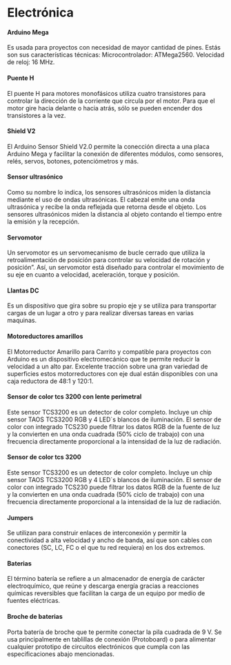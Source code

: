 <h1>Electrónica</h1>
<h4>Arduino Mega</h4>
Es usada para proyectos con necesidad de mayor cantidad de pines. Estás son sus características técnicas: Microcontrolador: ATMega2560. Velocidad de reloj: 16 MHz.

<h4>Puente H</h4>
El puente H para motores monofásicos utiliza cuatro transistores para controlar la dirección de la corriente que circula por el motor. Para que el motor gire hacia delante o hacia atrás, sólo se pueden encender dos transistores a la vez.

 <h4>Shield V2</h4>
El Arduino Sensor Shield V2.0 permite la conección directa a una placa Arduino Mega y facilitar la conexión de diferentes módulos, como sensores, relés, servos, botones, potenciómetros y más.

<h4>Sensor ultrasónico</h4>
Como su nombre lo indica, los sensores ultrasónicos miden la distancia mediante el uso de ondas ultrasónicas. El cabezal emite una onda ultrasónica y recibe la onda reflejada que retorna desde el objeto. Los sensores ultrasónicos miden la distancia al objeto contando el tiempo entre la emisión y la recepción.

<h4>Servomotor</h4>
Un servomotor es un servomecanismo de bucle cerrado que utiliza la retroalimentación de posición para controlar su velocidad de rotación y posición”. Así, un servomotor está diseñado para controlar el movimiento de su eje en cuanto a velocidad, aceleración, torque y posición.


<h4>Llantas DC</h4>
Es un dispositivo que gira sobre su propio eje y se utiliza para transportar cargas de un lugar a otro y para realizar diversas tareas en varias maquinas.

<h4>Motoreductores  amarillos</h4>
El Motorreductor Amarillo para Carrito y compatible para proyectos con Arduino es un dispositivo electromecánico que te permite reducir la velocidad a un alto par. Excelente tracción sobre una gran variedad de superficies estos motorreductores con eje dual están disponibles con una caja reductora de 48:1 y 120:1.

<h4>Sensor de color  tcs 3200 con lente perimetral</h4>
Este sensor TCS3200 es un detector de color completo. Incluye un chip sensor TAOS TCS3200 RGB y 4 LED`s blancos de iluminación. 
El sensor de color con integrado TCS230 puede filtrar los datos RGB de la fuente de luz y la convierten en una onda cuadrada (50% ciclo de trabajo) con una frecuencia directamente proporcional a la intensidad de la luz de radiación.

<h4>Sensor de color tcs 3200</h4>
Este sensor TCS3200 es un detector de color completo. Incluye un chip sensor TAOS TCS3200 RGB y 4 LED`s blancos de iluminación. 
El sensor de color con integrado TCS230 puede filtrar los datos RGB de la fuente de luz y la convierten en una onda cuadrada (50% ciclo de trabajo) con una frecuencia directamente proporcional a la intensidad de la luz de radiación.

<h4>Jumpers</h4>
Se utilizan para construir enlaces de interconexión y permitir la conectividad a alta velocidad y ancho de banda, así que son cables con conectores (SC, LC, FC o el que tu red requiera) en los dos extremos.

<h4>Baterias </h4>
El término batería se refiere a un almacenador de energía de carácter electroquímico, que reúne y descarga energía gracias a reacciones químicas reversibles que facilitan la carga de un equipo por medio de fuentes eléctricas.

<h4>Broche de baterias </h4>
Porta batería de broche que te permite conectar la pila cuadrada de 9 V. Se usa principalmente en tablillas de conexión (Protoboard) o para alimentar cualquier prototipo de circuitos electrónicos que cumpla con las especificaciones abajo mencionadas.
